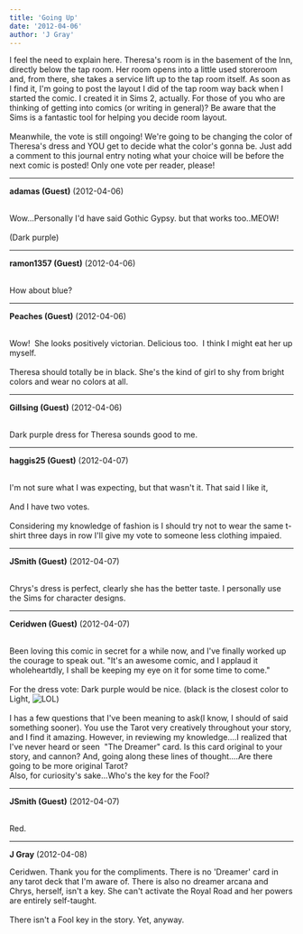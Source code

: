```yaml
---
title: 'Going Up'
date: '2012-04-06'
author: 'J Gray'
---
```


I feel the need to explain here. Theresa's room is in the basement of the Inn, directly below the tap room. Her room opens into a little used storeroom and, from there, she takes a service lift up to the tap room itself. As soon as I find it, I'm going to post the layout I did of the tap room way back when I started the comic. I created it in Sims 2, actually. For those of you who are thinking of getting into comics (or writing in general)? Be aware that the Sims is a fantastic tool for helping you decide room layout.<br><br>Meanwhile, the vote is still ongoing! We're going to be changing the color of Theresa's dress and YOU get to decide what the color's gonna be. Just add a comment to this journal entry noting what your choice will be before the next comic is posted! Only one vote per reader, please!<br>

---
**adamas (Guest)** (2012-04-06)

<br> Wow...Personally I'd have said Gothic Gypsy. but that works too..MEOW!<br><br>(Dark purple)<br>

---
**ramon1357 (Guest)** (2012-04-06)

<br> How about blue?

---
**Peaches (Guest)** (2012-04-06)

<br> Wow!&nbsp; She looks positively victorian. Delicious too.&nbsp; I think I might eat her up myself.<br><br>Theresa should totally be in black. She's the kind of girl to shy from bright colors and wear no colors at all.<br>

---
**Gillsing (Guest)** (2012-04-06)

<br> Dark purple dress for Theresa sounds good to me.

---
**haggis25 (Guest)** (2012-04-07)

<br> I'm not sure what I was expecting, but that wasn't it. That said I like it, <br><br>And I have two votes. <br><br>Considering my knowledge of fashion is I should try not to wear the same t-shirt three days in row I'll give my vote to someone less clothing impaied. <br>

---
**JSmith (Guest)** (2012-04-07)

<br> Chrys's dress is perfect, clearly she has the better taste. I personally use the Sims for character designs.<br>

---
**Ceridwen (Guest)** (2012-04-07)

<br> Been loving this comic in secret for a while now, and I've finally worked up the courage to speak out. "It's an awesome comic, and I applaud it wholeheartdly, I shall be keeping my eye on it for some time to come."<br><br>For the dress vote: Dark purple would be nice. (black is the closest color to Light, <img src="/smilies/laugh.gif" alt="LOL" border="0">)<br><br>I has a few questions that I've been meaning to ask(I know, I should of said something sooner). You use the Tarot very creatively throughout your story, and I find it amazing. However, in reviewing my knowledge....I realized that I've never heard or seen&nbsp; "The Dreamer" card. Is this card original to your story, and cannon? And, going along these lines of thought....Are there going to be more original Tarot?<br>Also, for curiosity's sake...Who's the key for the Fool?<br>

---
**JSmith (Guest)** (2012-04-07)

<br> Red.

---
**J Gray** (2012-04-08)

Ceridwen. Thank you for the compliments. There is no 'Dreamer' card in any tarot deck that I'm aware of. There is also no dreamer arcana and Chrys, herself, isn't a key. She can't activate the Royal Road and her powers are entirely self-taught.<br><br>There isn't a Fool key in the story. Yet, anyway.<br><br><br>

